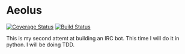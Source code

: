 Aeolus
======
[![Coverage Status](https://coveralls.io/repos/thomwiggers/aeolus/badge.png?branch=master)](https://coveralls.io/r/thomwiggers/aeolus?branch=master)
[![Build Status](https://travis-ci.org/thomwiggers/aeolus.png?branch=master)](https://travis-ci.org/thomwiggers/aeolus)

This is my second attemt at building an IRC bot. This time I will do it in
python. I will be doing TDD.
